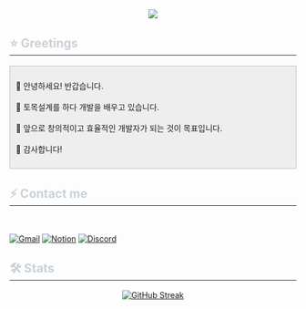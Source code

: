 <div align= "center">
    <img src="https://capsule-render.vercel.app/api?type=soft&color=0:bdc3c7,100:2c3e50&height=120&text=Stjoo's%20Github&animation=fadeIn&fontColor=ffffff&fontSize=36" />
</div>
    <div align= "left"> 
    <h2 style="border-bottom: 1px solid #21262d; color: #c9d1d9;"> ⭐ Greetings </h2>
</div>
    <div align= "lefr"> 
    <div class= "txc-textbox" style="background-color: #eeeeee; border: #c1c1c1 1px solid; padding: 10px;">
    <p data-ke-size="size16"> 💠 안녕하세요! 반갑습니다. <br/><br/> 💠 토목설계를 하다 개발을 배우고 있습니다. <br/><br/> 💠 앞으로 창의적이고 효율적인 개발자가 되는 것이 목표입니다. <br/><br/> 💠 감사합니다! </p>
</div> 
<div align= "left">
    <h2 style="border-bottom: 1px solid #21262d; color: #c9d1d9;">  ⚡ Contact me </h2> <br>
    
[![Gmail](https://img.shields.io/badge/Gmail-EA4335?style=for-the-badge&logo=Gmail&logoColor=white)](stjoo0925@gmail.com)
[![Notion](https://img.shields.io/badge/Notion-000000?style=for-the-badge&logo=Notion&logoColor=white)](https://www.notion.so/b086d56329474d83bd2f0d0809631f39?pvs=4)
[![Discord](https://img.shields.io/badge/Discord-5865F2?style=for-the-badge&logo=discord&logoColor=white)](https://discord.gg/Q5rchjTeZQ)

<div align= "left"> 
    <h2 style="border-bottom: 1px solid #21262d; color: #c9d1d9;">  🛠 Stats </h2>
</div>
<div align= "center"> 
    <a href="https://git.io/streak-stats"><img src="https://streak-stats.demolab.com?user=Stjoo0925&theme=highcontrast&date_format=M%20j%5B%2C%20Y%5D&card_width=648&background=45%2Cbdc3c7%2C2c3e50&stroke=2c3e50&ring=1a252f&fire=1a252f&currStreakNum=FFFFFF&sideNums=FFFFFF&currStreakLabel=1a252f&sideLabels=FFFFFF&dates=E5E5E5&border=FFFFFF" alt="GitHub Streak" /></a>
</div> 

